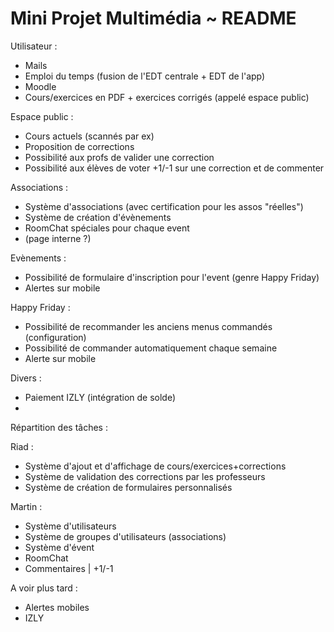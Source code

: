 # Mini Projet Multimédia ~ README

Utilisateur :

- Mails
- Emploi du temps (fusion de l'EDT centrale + EDT de l'app)
- Moodle
- Cours/exercices en PDF + exercices corrigés (appelé espace public) 

Espace public :

- Cours actuels (scannés par ex)
- Proposition de corrections
- Possibilité aux profs de valider une correction
- Possibilité aux élèves de voter +1/-1 sur une correction et de commenter

Associations :

- Système d'associations (avec certification pour les assos "réelles")
- Système de création d'évènements
- RoomChat spéciales pour chaque event
- (page interne ?)

Evènements :

- Possibilité de formulaire d'inscription pour l'event (genre Happy Friday)
- Alertes sur mobile

Happy Friday :

- Possibilité de recommander les anciens menus commandés (configuration)
- Possibilité de commander automatiquement chaque semaine
- Alerte sur mobile

Divers :

- Paiement IZLY (intégration de solde)
- 


Répartition des tâches :

Riad : 

- Système d'ajout et d'affichage de cours/exercices+corrections
- Système de validation des corrections par les professeurs
- Système de création de formulaires personnalisés


Martin :

- Système d'utilisateurs
- Système de groupes d'utilisateurs (associations)
- Système d'évent
- RoomChat
- Commentaires | +1/-1

A voir plus tard :

- Alertes mobiles
- IZLY
